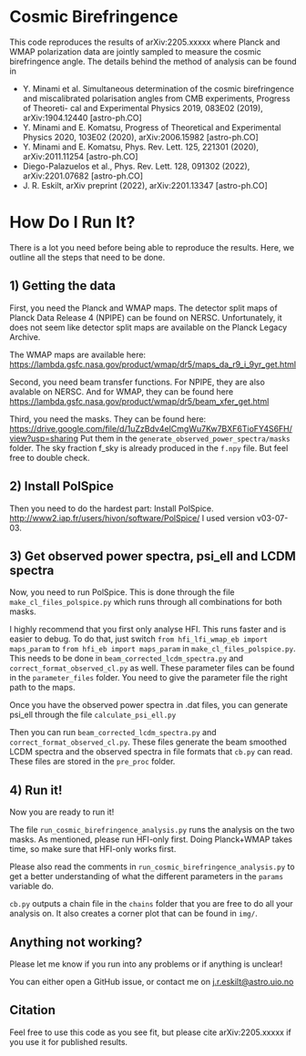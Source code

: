 # Cosmic Birefringence

This code reproduces the results of arXiv:2205.xxxxx where Planck and WMAP polarization data are jointly sampled
to measure the cosmic birefringence angle. The details behind the method of analysis can be found in 

* Y. Minami et al. Simultaneous determination of the cosmic birefringence and miscalibrated polarisation angles from CMB experiments, Progress of Theoreti-
cal and Experimental Physics 2019, 083E02 (2019), arXiv:1904.12440 [astro-ph.CO]
* Y. Minami and E. Komatsu, Progress of Theoretical and Experimental Physics 2020, 103E02 (2020),
arXiv:2006.15982 [astro-ph.CO]
* Y. Minami and E. Komatsu, Phys. Rev. Lett. 125, 221301 (2020), arXiv:2011.11254 [astro-ph.CO]
* Diego-Palazuelos et al., Phys. Rev. Lett. 128, 091302 (2022), arXiv:2201.07682 [astro-ph.CO]
* J. R. Eskilt, arXiv preprint (2022), arXiv:2201.13347 [astro-ph.CO]

# How Do I Run It?

There is a lot you need before being able to reproduce the results. Here, we outline all the steps that need to be done.

## 1) Getting the data
First, you need the Planck and WMAP maps. The detector split maps of Planck Data Release 4 (NPIPE) can be found on NERSC.
Unfortunately, it does not seem like detector split maps are available on the Planck Legacy Archive.

The WMAP maps are available here: https://lambda.gsfc.nasa.gov/product/wmap/dr5/maps_da_r9_i_9yr_get.html

Second, you need beam transfer functions. For NPIPE, they are also avalable on NERSC.
And for WMAP, they can be found here https://lambda.gsfc.nasa.gov/product/wmap/dr5/beam_xfer_get.html

Third, you need the masks. They can be found here: https://drive.google.com/file/d/1uZzBdv4eICmgWu7Kw7BXF6TioFY4S6FH/view?usp=sharing
Put them in the `generate_observed_power_spectra/masks` folder. The sky fraction f_sky is already produced in the `f.npy` file. But feel free to double check.

## 2) Install PolSpice

Then you need to do the hardest part: Install PolSpice. http://www2.iap.fr/users/hivon/software/PolSpice/
I used version v03-07-03.

## 3) Get observed power spectra, psi_ell and LCDM spectra

Now, you need to run PolSpice. This is done through the file `make_cl_files_polspice.py` which runs
through all combinations for both masks.

I highly recommend that you first only analyse HFI. This runs faster and is easier to debug.
To do that, just switch `from hfi_lfi_wmap_eb import maps_param` to `from hfi_eb import maps_param` in `make_cl_files_polspice.py`.
This needs to be done in `beam_corrected_lcdm_spectra.py` and `correct_format_observed_cl.py` as well.
These parameter files can be found in the `parameter_files` folder. You need to give the parameter file
the right path to the maps.

Once you have the observed power spectra in .dat files, you can generate psi_ell through the file `calculate_psi_ell.py`

Then you can run `beam_corrected_lcdm_spectra.py` and `correct_format_observed_cl.py`. These files
generate the beam smoothed LCDM spectra and the observed spectra in file formats that `cb.py` can read.
These files are stored in the `pre_proc` folder.

## 4) Run it!

Now you are ready to run it!

The file `run_cosmic_birefringence_analysis.py` runs the analysis on the two masks.
As mentioned, please run HFI-only first. Doing Planck+WMAP takes time,
so make sure that HFI-only works first.

Please also read the comments in `run_cosmic_birefringence_analysis.py` to get a better
understanding of what the different parameters in the `params` variable do.

`cb.py` outputs a chain file in the `chains` folder that you are free to do all your analysis on.
It also creates a corner plot that can be found in `img/`.

## Anything not working?
Please let me know if you run into any problems or if anything is unclear!

You can either open a GitHub issue, or contact me on j.r.eskilt@astro.uio.no

## Citation

Feel free to use this code as you see fit, but please cite arXiv:2205.xxxxx if you use it for published results.
